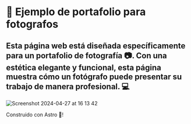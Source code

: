 # 📸 Ejemplo de portafolio para fotografos

## Esta página web está diseñada específicamente para un portafolio de fotografía 📷. Con una estética elegante y funcional, esta página muestra cómo un fotógrafo puede presentar su trabajo de manera profesional. 💻

![Screenshot 2024-04-27 at 16 13 42](https://github.com/Glitzypanic/photographer-portfolio-template/assets/133188693/2a6cdab8-c756-4170-8ac0-bae09799634c)

Construido con Astro 🚀!

